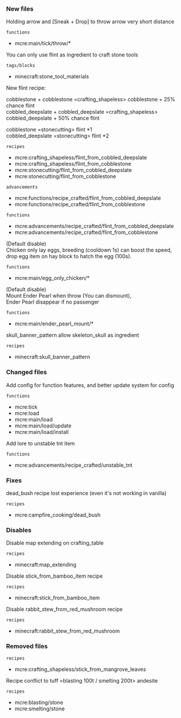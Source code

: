 ### New files

Holding arrow and [Sneak + Drop] to throw arrow very short distance

`functions`

- mcre:main/tick/throw/\*

You can only use flint as ingredient to craft stone tools

`tags/blocks`

- minecraft:stone_tool_materials

New flint recipe:

cobblestone + cobblestone =crafting_shapeless> cobblestone + 25% chance flint  
cobbled_deepslate + cobbled_deepslate =crafting_shapeless> cobbled_deepslate + 50% chance flint

cobblestone =stonecutting> flint \*1  
cobbled_deepslate =stonecutting> flint \*2

`recipes`

- mcre:crafting_shapeless/flint_from_cobbled_deepslate
- mcre:crafting_shapeless/flint_from_cobblestone
- mcre:stonecutting/flint_from_cobbled_deepslate
- mcre:stonecutting/flint_from_cobblestone

`advancements`

- mcre:functions/recipe_crafted/flint_from_cobbled_deepslate
- mcre:functions/recipe_crafted/flint_from_cobblestone

`functions`

- mcre:advancements/recipe_crafted/flint_from_cobbled_deepslate
- mcre:advancements/recipe_crafted/flint_from_cobblestone

(Default disable)  
Chicken only lay eggs, breeding (cooldown 1s) can boost the speed,  
drop egg item on hay block to hatch the egg (100s).

`functions`

- mcre:main/egg_only_chicken/\*

(Default disable)  
Mount Ender Pearl when throw (You can dismount),  
Ender Pearl disappear if no passenger

`functions`
- mcre:main/ender_pearl_mount/\*

skull_banner_pattern allow skeleton_skull as ingredient

`recipes`

- minecraft:skull_banner_pattern

### Changed files

Add config for function features, and better update system for config

`functions`

- mcre:tick
- mcre:load
- mcre:main/load
- mcre:main/load/update
- mcre:main/load/install

Add lore to unstable tnt item

`functions`

- mcre:advancements/recipe_crafted/unstable_tnt

### Fixes

dead_bush recipe lost experience (even it's not working in vanilla)

`recipes`

- mcre:campfire_cooking/dead_bush

### Disables

Disable map extending on crafting_table

`recipes`

- minecraft:map_extending

Disable stick_from_bamboo_item recipe

`recipes`

- minecraft:stick_from_bamboo_item

Disable rabbit_stew_from_red_mushroom recipe

`recipes`

- minecraft:rabbit_stew_from_red_mushroom

### Removed files

`recipes`

- mcre:crafting_shapeless/stick_from_mangrove_leaves

Recipe conflict to tuff =blasting 100t / smelting 200t> andesite

`recipes`

- mcre:blasting/stone
- mcre:smelting/stone
